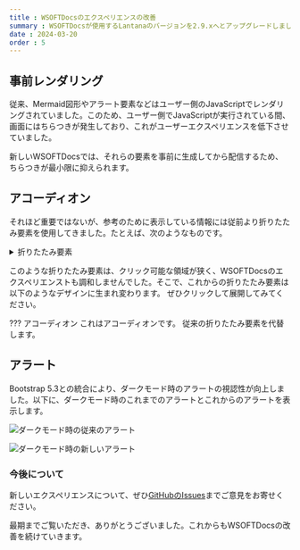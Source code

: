 ```yaml
---
title : WSOFTDocsのエクスペリエンスの改善
summary : WSOFTDocsが使用するLantanaのバージョンを2.9.xへとアップグレードしました。これにより、サイトを開いた際のちらつきやダークモード時の視認性が向上します。
date : 2024-03-20
order : 5
---
```


## 事前レンダリング
従来、Mermaid図形やアラート要素などはユーザー側のJavaScriptでレンダリングされていました。このため、ユーザー側でJavaScriptが実行されている間、画面にはちらつきが発生しており、これがユーザーエクスペリエンスを低下させていました。

新しいWSOFTDocsでは、それらの要素を事前に生成してから配信するため、ちらつきが最小限に抑えられます。

## アコーディオン
それほど重要ではないが、参考のために表示している情報には従前より折りたたみ要素を使用してきました。たとえば、次のようなものです。

<details class="noaccordion">
  <summary>折りたたみ要素</summary>
  このdetailsはアコーディオンになりません。
</details>

このような折りたたみ要素は、クリック可能な領域が狭く、WSOFTDocsのエクスペリエンストも調和しませんでした。そこで、これからの折りたたみ要素は以下のようなデザインに生まれ変わります。
ぜひクリックして展開してみてください。

??? アコーディオン
    これはアコーディオンです。
    従来の折りたたみ要素を代替します。

## アラート
Bootstrap 5.3との統合により、ダークモード時のアラートの視認性が向上しました。以下に、ダークモード時のこれまでのアラートとこれからのアラートを表示します。

![ダークモード時の従来のアラート](./media/alart-old.png)

![ダークモード時の新しいアラート](./media/alart-new.png)

### 今後について
新しいエクスペリエンスについて、ぜひ[GitHubのIssues](https://github.com/WSOFT-Project/docs/issues)までご意見をお寄せください。

最期までご覧いただき、ありがとうございました。これからもWSOFTDocsの改善を続けていきます。
